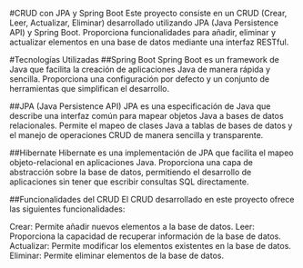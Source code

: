#CRUD con JPA y Spring Boot
Este proyecto consiste en un CRUD (Crear, Leer, Actualizar, Eliminar) desarrollado utilizando JPA (Java Persistence API) y Spring Boot. Proporciona funcionalidades para añadir, eliminar y actualizar elementos en una base de datos mediante una interfaz RESTful.

#Tecnologías Utilizadas
##Spring Boot
Spring Boot es un framework de Java que facilita la creación de aplicaciones Java de manera rápida y sencilla. Proporciona una configuración por defecto y un conjunto de herramientas que simplifican el desarrollo.

##JPA (Java Persistence API)
JPA es una especificación de Java que describe una interfaz común para mapear objetos Java a bases de datos relacionales. Permite el mapeo de clases Java a tablas de bases de datos y el manejo de operaciones CRUD de manera sencilla y transparente.

##Hibernate
Hibernate es una implementación de JPA que facilita el mapeo objeto-relacional en aplicaciones Java. Proporciona una capa de abstracción sobre la base de datos, permitiendo el desarrollo de aplicaciones sin tener que escribir consultas SQL directamente.

##Funcionalidades del CRUD
El CRUD desarrollado en este proyecto ofrece las siguientes funcionalidades:

Crear: Permite añadir nuevos elementos a la base de datos.
Leer: Proporciona la capacidad de recuperar información de la base de datos.
Actualizar: Permite modificar los elementos existentes en la base de datos.
Eliminar: Permite eliminar elementos de la base de datos.
